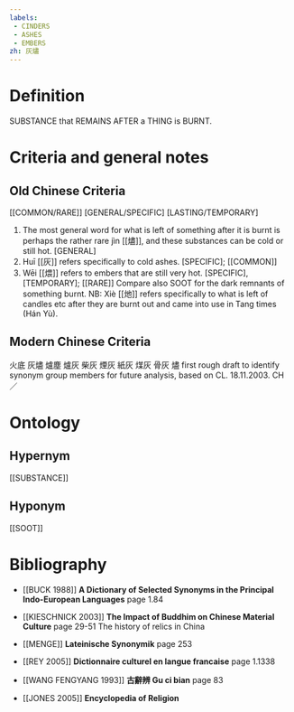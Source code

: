 ```yaml
---
labels: 
 - CINDERS
 - ASHES
 - EMBERS
zh: 灰燼
---
```


# Definition
SUBSTANCE that REMAINS AFTER a THING is BURNT. 
# Criteria and general notes
## Old Chinese Criteria
[[COMMON/RARE]]
[GENERAL/SPECIFIC]
[LASTING/TEMPORARY]
1. The most general word for what is left of something after it is burnt is perhaps the rather rare jìn [[燼]], and these substances can be cold or still hot.
[GENERAL]
2. Huī [[灰]] refers specifically to cold ashes.
[SPECIFIC]; [[COMMON]]
3. Wēi [[煨]] refers to embers that are still very hot.
[SPECIFIC], [TEMPORARY]; [[RARE]]
Compare also SOOT for the dark remnants of something burnt.
NB: Xiè [[灺]] refers specifically to what is left of candles etc after they are burnt out and came into use in Tang times (Hán Yù).
## Modern Chinese Criteria
火底
灰燼
爐塵
爐灰
柴灰
煙灰
紙灰
煤灰
骨灰
燼
first rough draft to identify synonym group members for future analysis, based on CL. 18.11.2003. CH ／
# Ontology

## Hypernym
[[SUBSTANCE]]
## Hyponym
[[SOOT]]
# Bibliography
- [[BUCK 1988]]
**A Dictionary of Selected Synonyms in the Principal Indo-European Languages** page 1.84

- [[KIESCHNICK 2003]]
**The Impact of Buddhim on Chinese Material Culture** page 29-51
The history of relics in China
- [[MENGE]]
**Lateinische Synonymik** page 253

- [[REY 2005]]
**Dictionnaire culturel en langue francaise** page 1.1338

- [[WANG FENGYANG 1993]]
**古辭辨 Gu ci bian** page 83

- [[JONES 2005]]
**Encyclopedia of Religion** 
